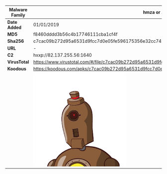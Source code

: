 | Malware Family | hmza or APT-C-27                                             |
| -------------- | ------------------------------------------------------------ |
| **Date Added** | 01/01/2019                                                   |
| **MD5**        | f8460dddd3b56c4b17746111cba1cf4f                             |
| **Sha256**     | c7cac09b272d95a6531d9fcc7d0e05fe596175356e32cc7491a267ce7720f902 |
| **URL**        | -                                                            |
| **C2**         | hxxp://82.137.255.56:1640                                    |
| **VirusTotal** | https://www.virustotal.com/#/file/c7cac09b272d95a6531d9fcc7d0e05fe596175356e32cc7491a267ce7720f902/detection |
| **Koodous**    | https://koodous.com/apks/c7cac09b272d95a6531d9fcc7d0e05fe596175356e32cc7491a267ce7720f902 |
|                | ![](../assets/c7cac09b272d95a6531d9fcc7d0e05fe596175356e32cc7491a267ce7720f902.png) |